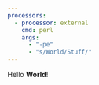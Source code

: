 ```yaml
---
processors:
  - processor: external
    cmd: perl
    args:
      - "-pe"
      - "s/World/Stuff/"
---
```


Hello **World**!
